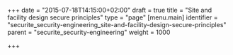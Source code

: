 +++
date = "2015-07-18T14:15:00+02:00"
draft = true
title = "Site and facility design secure principles"
type = "page"
[menu.main]
identifier = "securite_security-engineering_site-and-facility-design-secure-principles"
parent = "securite_security-engineering"
weight = 1000

+++

